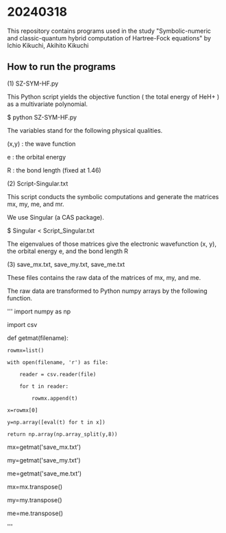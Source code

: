 # 20240318
This repository contains programs used in the study "Symbolic-numeric and classic-quantum hybrid computation of Hartree-Fock equations" by Ichio Kikuchi, Akihito Kikuchi

## How to run the programs

(1) SZ-SYM-HF.py
 
 This Python script yields the objective function ( the total energy of HeH+ ) as a multivariate polynomial.

 $ python SZ-SYM-HF.py

 The variables stand for the following physical qualities.

 (x,y) : the wave function

 e  : the orbital energy

 R : the bond length (fixed at 1.46)

(2) Script-Singular.txt

 This script conducts the symbolic computations and generate the matrices mx, my, me, and mr.

 We use Singular (a CAS package).
 
  $ Singular < Script_Singular.txt

  The eigenvalues of those matrices give the electronic wavefunction (x, y), the orbital energy e, and the bond length R

(3) save_mx.txt, save_my.txt, save_me.txt

These files contains the raw data of the matrices of mx, my, and me.

The raw data are transformed to Python numpy arrays by the following function.

'''
import numpy as np

import csv

def getmat(filename):

    rowmx=list()
    
    with open(filename, 'r') as file:
    
        reader = csv.reader(file)
        
        for t in reader:

            rowmx.append(t)

    x=rowmx[0]
    
    y=np.array([eval(t) for t in x])
    
    return np.array(np.array_split(y,8))

mx=getmat('save_mx.txt')    

my=getmat('save_my.txt')    

me=getmat('save_me.txt')    

mx=mx.transpose()

my=my.transpose()

me=me.transpose()

'''
